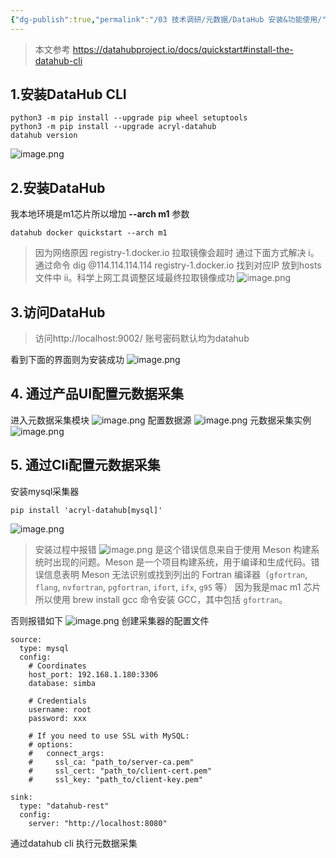 ```yaml
---
{"dg-publish":true,"permalink":"/03 技术调研/元数据/DataHub 安装&功能使用/","noteIcon":"","created":"2024-01-08T15:19:18.714+08:00","updated":"2024-01-09T20:30:16.783+08:00"}
---
```


> 本文参考 https://datahubproject.io/docs/quickstart#install-the-datahub-cli
## 1.安装DataHub CLI
```
python3 -m pip install --upgrade pip wheel setuptools  
python3 -m pip install --upgrade acryl-datahub  
datahub version
```
![image.png](https://s2.loli.net/2024/01/08/WeA2ISmM4xjJw7G.png)
## 2.安装DataHub 
我本地环境是m1芯片所以增加 **--arch m1** 参数
```
datahub docker quickstart --arch m1
```
> 因为网络原因 registry-1.docker.io 拉取镜像会超时 通过下面方式解决
> i。通过命令 dig @114.114.114.114 registry-1.docker.io 找到对应IP 放到hosts文件中
> ii。科学上网工具调整区域最终拉取镜像成功
![image.png](https://s2.loli.net/2024/01/09/kvJbA97QrPKE1Cs.png)
## 3.访问DataHub 
> 访问http://localhost:9002/ 账号密码默认均为datahub

看到下面的界面则为安装成功
![image.png](https://s2.loli.net/2024/01/09/ClieT4EtjHY2dcM.png)
## 4. 通过产品UI配置元数据采集
进入元数据采集模块
![image.png](https://s2.loli.net/2024/01/09/eRNcrkiCdhuO17z.png)
配置数据源
![image.png](https://s2.loli.net/2024/01/09/a5JjN8xdSRIfFYP.png)
元数据采集实例
![image.png](https://s2.loli.net/2024/01/09/HCLYXFeJc3twfdz.png)
## 5. 通过Cli配置元数据采集
安装mysql采集器
```
pip install 'acryl-datahub[mysql]'
```
![image.png](https://s2.loli.net/2024/01/09/dJO1rQqpDo4NmCE.png)

> 安装过程中报错
> ![image.png](https://s2.loli.net/2024/01/09/KHtdbuzYEAqxGJ6.png)
> 是这个错误信息来自于使用 Meson 构建系统时出现的问题。Meson 是一个项目构建系统，用于编译和生成代码。错误信息表明 Meson 无法识别或找到列出的 Fortran 编译器（`gfortran`, `flang`, `nvfortran`, `pgfortran`, `ifort`, `ifx`, `g95` 等）
> 因为我是mac m1 芯片所以使用 brew install gcc 命令安装 GCC，其中包括 `gfortran`。


否则报错如下
![image.png](https://s2.loli.net/2024/01/09/yphIGS4VWfJj7vN.png)
创建采集器的配置文件
```
source:
  type: mysql
  config:
    # Coordinates
    host_port: 192.168.1.180:3306
    database: simba

    # Credentials
    username: root
    password: xxx

    # If you need to use SSL with MySQL:
    # options:
    #   connect_args:
    #     ssl_ca: "path_to/server-ca.pem"
    #     ssl_cert: "path_to/client-cert.pem"
    #     ssl_key: "path_to/client-key.pem"

sink:
  type: "datahub-rest"
  config:
    server: "http://localhost:8080"
```
通过datahub cli 执行元数据采集
